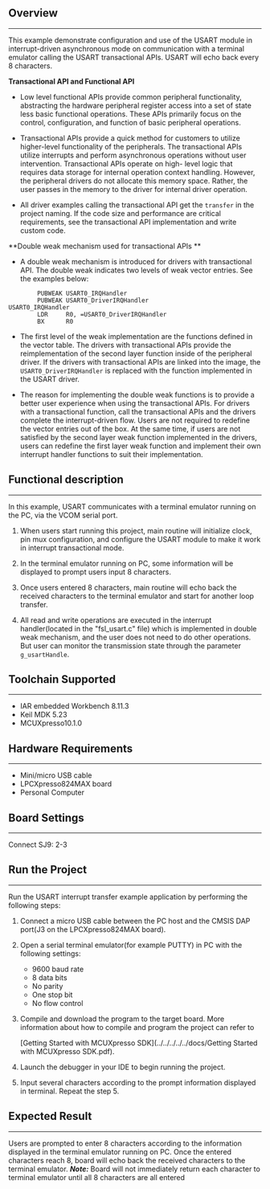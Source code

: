 ## Overview
--------------------------------------------------------------------------------------
This example demonstrate configuration and use of the USART module in interrupt-driven 
asynchronous mode on communication with a terminal emulator calling the USART 
transactional APIs. USART will echo back every 8 characters.

**Transactional API and Functional API**

- Low level functional APIs provide common peripheral functionality, abstracting the 
  hardware peripheral register access into a set of state less basic functional operations.
  These APIs primarily focus on the control, configuration, and function of basic 
  peripheral operations. 

- Transactional APIs provide a quick method for customers to utilize higher-level 
  functionality of the peripherals. The transactional APIs utilize interrupts and perform 
  asynchronous operations without user intervention. Transactional APIs operate on high-
  level logic that requires data storage for internal operation context handling. However,
  the peripheral drivers do not allocate this memory space. Rather, the user passes in the
  memory to the driver for internal driver operation. 

- All driver examples calling the transactional API get the `transfer` in the project 
  naming. If the code size and performance are critical requirements, see the 
  transactional API implementation and write custom code.

**Double weak mechanism used for transactional APIs **

- A double weak mechanism is introduced for drivers with transactional API. The double 
  weak indicates two levels of weak vector entries. See the examples below: 

```assembly
        PUBWEAK USART0_IRQHandler
        PUBWEAK USART0_DriverIRQHandler
USART0_IRQHandler
        LDR     R0, =USART0_DriverIRQHandler
        BX      R0
```

- The first level of the weak implementation are the functions defined in the vector 
  table. The drivers with transactional APIs provide the reimplementation of the second
  layer function inside of the peripheral driver. If the drivers with transactional APIs 
  are linked into the image, the `USART0_DriverIRQHandler` is replaced with the function
  implemented in the  USART driver. 

- The reason for implementing the double weak functions is to provide a better user 
  experience when using the transactional APIs. For drivers with a transactional function,
  call the transactional APIs and the drivers complete the interrupt-driven flow. Users are
  not required to redefine the vector entries out of the box. At the same time, if users 
  are not satisfied by the second layer weak function implemented in the drivers, users 
  can redefine the first layer weak function and implement their own interrupt handler 
  functions to suit their implementation.

## Functional description
---------------------------------------------------------------------------------------
In this example, USART communicates with a terminal emulator running on the PC, via 
the VCOM serial port. 

1. When users start running this project, main routine will initialize clock, pin mux 
   configuration, and configure the USART module to make it work in interrupt transactional
   mode.

2. In the terminal emulator running on PC, some information will be displayed to prompt
   users input 8 characters.
   
3. Once users entered 8 characters, main routine will echo back the received characters 
   to the terminal emulator and start for another loop transfer.
   
4. All read and write operations are executed in the interrupt handler(located in the 
   "fsl_usart.c" file) which is implemented in double weak mechanism, and the user does 
   not need to do other operations. But user can monitor the transmission state through
   the parameter `g_usartHandle`.

## Toolchain Supported
---------------------
- IAR embedded Workbench 8.11.3
- Keil MDK 5.23
- MCUXpresso10.1.0

## Hardware Requirements
------------------------
- Mini/micro USB cable
- LPCXpresso824MAX board
- Personal Computer

## Board Settings
------------------------
Connect SJ9: 2-3
## Run the Project
------------------------
Run the USART interrupt transfer example application by performing the following steps:

1. Connect a micro USB cable between the PC host and the CMSIS DAP port(J3 on the 
   LPCXpresso824MAX board).

2. Open a serial terminal emulator(for example PUTTY) in PC with the following settings:
   - 9600 baud rate
   - 8 data bits
   - No parity
   - One stop bit
   - No flow control

3. Compile and download the program to the target board.
   More information about how to compile and program the project can refer to 

   [Getting Started with MCUXpresso SDK](../../../../../docs/Getting Started with MCUXpresso SDK.pdf).

4. Launch the debugger in your IDE to begin running the project.

5. Input several characters according to the prompt information displayed in terminal.
   Repeat the step 5.

## Expected Result
------------------------
Users are prompted to enter 8 characters according to the information displayed in the 
terminal emulator running on PC. Once the entered characters reach 8, board will echo back 
the received characters to the terminal emulator.
***Note:*** Board will not immediately return each character to terminal emulator until
all 8 characters are all entered
